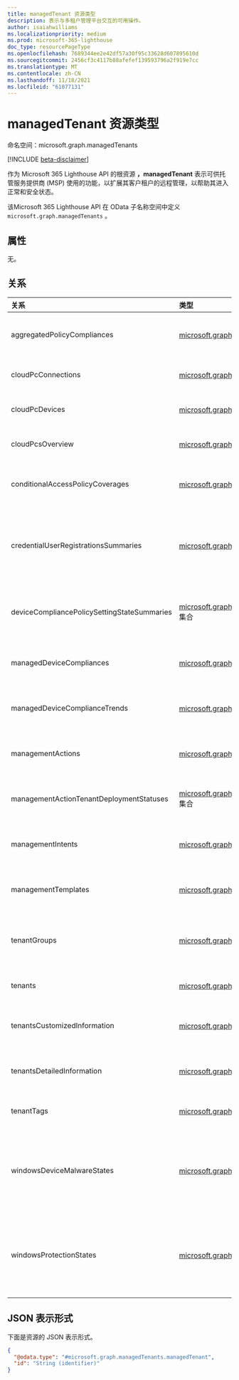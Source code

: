 ```yaml
---
title: managedTenant 资源类型
description: 表示与多租户管理平台交互的可用操作。
author: isaiahwilliams
ms.localizationpriority: medium
ms.prod: microsoft-365-lighthouse
doc_type: resourcePageType
ms.openlocfilehash: 7689344ee2e42df57a30f95c33628d607895610d
ms.sourcegitcommit: 2456cf3c4117b88afefef139593796a2f919e7cc
ms.translationtype: MT
ms.contentlocale: zh-CN
ms.lasthandoff: 11/18/2021
ms.locfileid: "61077131"
---
```

# <a name="managedtenant-resource-type"></a>managedTenant 资源类型

命名空间：microsoft.graph.managedTenants

[!INCLUDE [beta-disclaimer](../../includes/beta-disclaimer.md)]

作为 Microsoft 365 Lighthouse API 的根资源 **，managedTenant** 表示可供托管服务提供商 (MSP) 使用的功能，以扩展其客户租户的远程管理，以帮助其进入正常和安全状态。

该Microsoft 365 Lighthouse API 在 OData 子名称空间中定义 `microsoft.graph.managedTenants` 。

## <a name="properties"></a>属性
无。

## <a name="relationships"></a>关系
|关系|类型|Description|
|:---|:---|:---|
|aggregatedPolicyCompliances|[microsoft.graph.managedTenants.aggregatedPolicyCompliance](../resources/managedtenants-aggregatedpolicycompliance.md) 集合|跨托管租户的设备合规性策略聚合视图。|
|cloudPcConnections|[microsoft.graph.managedTenants.cloudPcConnection](../resources/managedtenants-cloudpcconnection.md) 集合|跨托管租户的云电脑连接的集合。|
|cloudPcDevices|[microsoft.graph.managedTenants.cloudPcDevice](../resources/managedtenants-cloudpcdevice.md) 集合|跨托管租户的云电脑设备的集合。|
|cloudPcsOverview|[microsoft.graph.managedTenants.cloudPcOverview](../resources/managedtenants-cloudpcoverview.md) 集合|跨托管租户的云电脑信息概述。|
|conditionalAccessPolicyCoverages|[microsoft.graph.managedTenants.conditionalAccessPolicyCoverage](../resources/managedtenants-conditionalaccesspolicycoverage.md) 集合|跨托管租户的条件访问策略覆盖的聚合视图。|
|credentialUserRegistrationsSummaries|[microsoft.graph.managedTenants.credentialUserRegistrationsSummary](../resources/managedtenants-credentialuserregistrationssummary.md) 集合|跨托管租户进行多重身份验证和自助服务密码重置的用户注册的摘要信息。|
|deviceCompliancePolicySettingStateSummaries|[microsoft.graph.managedTenants.deviceCompliancePolicySettingStateSummary](../resources/managedtenants-devicecompliancepolicysettingstatesummary.md) 集合|跨托管租户的设备合规性策略设置状态摘要信息。|
|managedDeviceCompliances|[microsoft.graph.managedTenants.managedDeviceCompliance](../resources/managedtenants-manageddevicecompliance.md) 集合|跨托管租户的托管设备的合规性集合。|
|managedDeviceComplianceTrends|[microsoft.graph.managedTenants.managedDeviceComplianceTrend](../resources/managedtenants-manageddevicecompliancetrend.md) 集合|跨托管租户的设备合规性趋势见解。|
|managementActions|[microsoft.graph.managedTenants.managementAction](../resources/managedtenants-managementaction.md) 集合|跨托管租户的基线管理操作的集合。|
|managementActionTenantDeploymentStatuses|[microsoft.graph.managedTenants.managementActionTenantDeploymentStatus](../resources/managedtenants-managementactiontenantdeploymentstatus.md) 集合|跨托管租户的管理操作租户级别状态。|
|managementIntents|[microsoft.graph.managedTenants.managementIntent](../resources/managedtenants-managementintent.md) 集合|跨托管租户的基线管理意图的集合。|
|managementTemplates|[microsoft.graph.managedTenants.managementTemplate](../resources/managedtenants-managementtemplate.md) 集合|跨托管租户的基线管理模板的集合。|
|tenantGroups|[microsoft.graph.managedTenants.tenantGroup](../resources/managedtenants-tenantgroup.md) 集合|多租户管理平台使用的托管租户的逻辑分组的集合。|
|tenants|[microsoft.graph.managedTenants.tenant](../resources/managedtenants-tenant.md) 集合|与管理实体关联的租户集合。|
|tenantsCustomizedInformation|[microsoft.graph.managedTenants.tenantCustomizedInformation](../resources/managedtenants-tenantcustomizedinformation.md) 集合|跨托管租户的租户级别自定义信息的集合。|
|tenantsDetailedInformation|[microsoft.graph.managedTenants.tenantDetailedInformation](../resources/managedtenants-tenantdetailedinformation.md) 集合|跨托管租户的集合租户级别详细信息。|
|tenantTags|[microsoft.graph.managedTenants.tenantTag](../resources/managedtenants-tenanttag.md) 集合|跨托管租户的租户标记集合。|
|windowsDeviceMalwareStates|[microsoft.graph.managedTenants.windowsDeviceMalwareState](../resources/managedtenants-windowsdevicemalwarestate.md) 集合|跨托管租户向 Windows注册Microsoft Endpoint Manager恶意软件的状态。|
|windowsProtectionStates|[microsoft.graph.managedTenants.windowsProtectionState](../resources/managedtenants-windowsprotectionstate.md) 集合|跨托管租户Windows注册的 Microsoft Endpoint Manager 设备的保护状态。|

## <a name="json-representation"></a>JSON 表示形式
下面是资源的 JSON 表示形式。
<!-- {
  "blockType": "resource",
  "keyProperty": "id",
  "@odata.type": "microsoft.graph.managedTenants.managedTenant",
  "baseType": "microsoft.graph.entity",
  "openType": true
}
-->
``` json
{
  "@odata.type": "#microsoft.graph.managedTenants.managedTenant",
  "id": "String (identifier)"
}
```
